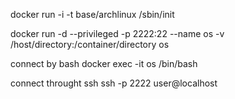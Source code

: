 docker run -i -t base/archlinux /sbin/init

docker run -d --privileged -p 2222:22 --name os -v /host/directory:/container/directory os

connect by bash
docker exec -it os /bin/bash

connect throught ssh
ssh -p 2222 user@localhost
